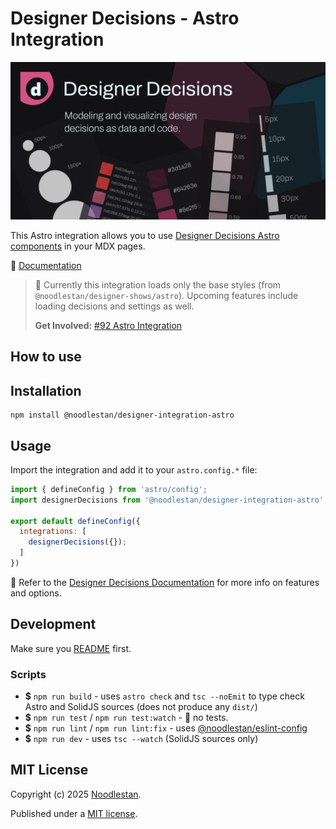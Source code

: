 # Designer Decisions - Astro Integration

![](https://raw.githubusercontent.com/noodlestan/designer/refs/heads/main/docs/designer-decisions/public/designer-decisions-og-1280x640.png)

This Astro integration allows you to use [Designer Decisions Astro components](https://designer-decisions.noodlestan.org/integrations/Astro/) in your MDX pages.

📖 [Documentation](https://designer-decisions.noodlestan.org/)

> 🚧 Currently this integration loads only the base styles (from `@noodlestan/designer-shows/astro`). Upcoming features include loading decisions and settings as well.
>
> **Get Involved:** [#92 Astro Integration](https://github.com/noodlestan/designer/issues/92)

## How to use

## Installation

```shell
npm install @noodlestan/designer-integration-astro
```

## Usage

Import the integration and add it to your `astro.config.*` file:

```js
import { defineConfig } from 'astro/config';
import designerDecisions from '@noodlestan/designer-integration-astro';

export default defineConfig({
  integrations: [
    designerDecisions({});
  ]
})
```

📖 Refer to the [Designer Decisions Documentation](https://designer-decisions.noodlestan.org/integrations/Astro) for more info on features and options.

## Development

Make sure you [README](https://github.com/noodlestan/designer/blob/main/README.md) first.

### Scripts

- **$** `npm run build` - uses `astro check` and `tsc --noEmit` to type check Astro and SolidJS sources (does not produce any `dist/`)
- **$** `npm run test` / `npm run test:watch` - 🚧 no tests.
- **$** `npm run lint` / `npm run lint:fix` - uses [@noodlestan/eslint-config](https://www.npmjs.com/package/@noodlestan/eslint-config)
- **$** `npm run dev` - uses `tsc --watch` (SolidJS sources only)

## MIT License

Copyright (c) 2025 [Noodlestan](https://noodlestan.org/).

Published under a [MIT license](https://noodlestan.mit-license.org/).
